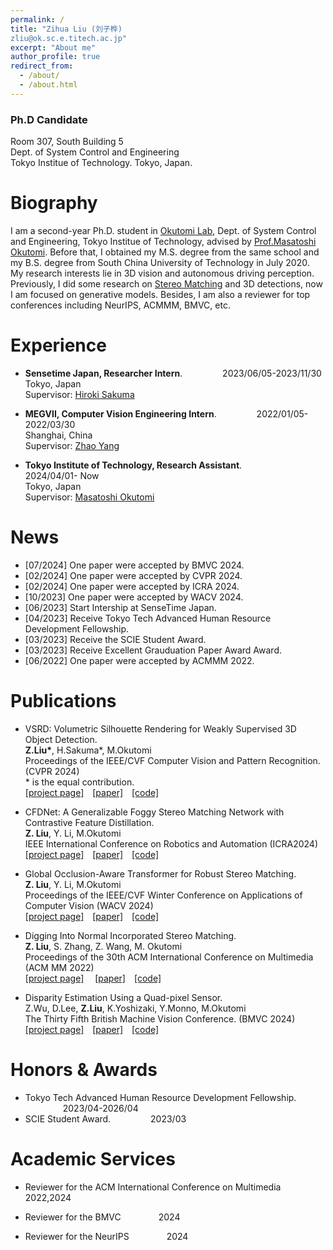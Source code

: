 ```yaml
---
permalink: /
title: "Zihua Liu (刘子桦) 
zliu@ok.sc.e.titech.ac.jp"
excerpt: "About me"
author_profile: true
redirect_from: 
  - /about/
  - /about.html
---
```


### Ph.D Candidate
Room 307, South Building 5  
Dept. of System Control and Engineering  
Tokyo Institue of Technology.
Tokyo, Japan.


Biography
======
I am a second-year Ph.D. student in [Okutomi Lab](http://www.ok.sc.e.titech.ac.jp/), Dept. of System Control and Engineering, Tokyo Institue of Technology, advised by [Prof.Masatoshi Okutomi](http://www.ok.sc.e.titech.ac.jp/mem/mxo/okutomi.html). Before that, I obtained my M.S. degree from the same school and my B.S. degree from South China University of Technology in July 2020.   
My research interests lie in 3D vision and autonomous driving perception. Previously, I did some research on [Stereo Matching](http://www.ok.sc.e.titech.ac.jp/res/DeepSM/main.html) and 3D detections, now I am focused on generative models. Besides, I am also a reviewer for top conferences including NeurIPS, ACMMM, BMVC, etc.


Experience
======
*  **Sensetime Japan, Researcher Intern**.  &emsp;&emsp;&emsp;&emsp; 2023/06/05-2023/11/30          
   Tokyo, Japan  
   Supervisor: [Hiroki Sakuma](https://www.linkedin.com/in/hiroki-sakuma-9a20a4255/?originalSubdomain=jp)  

*  **MEGVII, Computer Vision Engineering Intern**.  &emsp;&emsp;&emsp;&emsp; 2022/01/05-2022/03/30  
   Shanghai, China  
   Supervisor: [Zhao Yang]() 

*  **Tokyo Institute of Technology, Research Assistant**.  &emsp;&emsp;&emsp;&emsp; 2024/04/01- Now  
   Tokyo, Japan  
   Supervisor: [Masatoshi Okutomi]() 


News
======
* [07/2024] One paper were accepted by BMVC 2024.
* [02/2024] One paper were accepted by CVPR 2024.
* [02/2024] One paper were accepted by ICRA 2024.
* [10/2023] One paper were accepted by WACV 2024. 
* [06/2023] Start Intership at SenseTime Japan.
* [04/2023] Receive Tokyo Tech Advanced Human Resource Development Fellowship.
* [03/2023] Receive the SCIE Student Award. 
* [03/2023] Receive Excellent Grauduation Paper Award Award.
* [06/2022] One paper were accepted by ACMMM 2022.


Publications 
======
*  VSRD: Volumetric Silhouette Rendering for Weakly Supervised 3D Object Detection. <br /> 
**Z.Liu\***, H.Sakuma\*, M.Okutomi  
Proceedings of the IEEE/CVF Computer Vision and Pattern Recognition. (CVPR 2024)  
\* is the equal contribution.<br />
[[project page]](http://www.ok.sc.e.titech.ac.jp/res/VSRD/)&emsp;[[paper]](https://arxiv.org/abs/2404.00149)&emsp;[[code]](https://github.com/skmhrk1209/VSRD) 

*  CFDNet: A Generalizable Foggy Stereo Matching Network with Contrastive Feature Distillation. <br />
**Z. Liu**, Y. Li, M.Okutomi  
IEEE International Conference on Robotics and Automation (ICRA2024)<br />
[[project page]](http://www.ok.sc.e.titech.ac.jp/res/FStereo/icra2024.html)&emsp;[[paper]](https://arxiv.org/abs/2402.18181)&emsp;[[code]]()  

* Global Occlusion-Aware Transformer for Robust Stereo Matching.<br /> **Z. Liu**, Y. Li, M.Okutomi  
Proceedings of the IEEE/CVF Winter Conference on Applications of Computer Vision (WACV 2024) <br />[[project page]](http://www.ok.sc.e.titech.ac.jp/res/DeepSM/wacv2024.html)&emsp;[[paper]](https://openaccess.thecvf.com/content/WACV2024/html/Liu_Global_Occlusion-Aware_Transformer_for_Robust_Stereo_Matching_WACV_2024_paper.html)&emsp;[[code]](https://github.com/Magicboomliu/GOAT)  


* Digging Into Normal Incorporated Stereo Matching.  <br />
**Z. Liu**, S. Zhang, Z. Wang, M. Okutomi  
Proceedings of the 30th ACM International Conference on Multimedia (ACM MM 2022)<br />[[project page]](http://www.ok.sc.e.titech.ac.jp/res/DeepSM/acmmm22.html)&emsp;
[[paper]](https://dl.acm.org/doi/abs/10.1145/3503161.3548312)&emsp;[[code]](https://github.com/Magicboomliu/NINet)  

*  Disparity Estimation Using a Quad-pixel Sensor. <br /> 
Z.Wu, D.Lee, **Z.Liu**, K.Yoshizaki, Y.Monno, M.Okutomi  
The Thirty Fifth British Machine Vision Conference. (BMVC 2024)  
[[project page]]()&emsp;[[paper]]()&emsp;[[code]]() 



Honors & Awards 
======
*  Tokyo Tech Advanced Human Resource Development Fellowship. &emsp;&emsp;&emsp;&emsp; 2023/04-2026/04  
*  SCIE Student Award. &emsp;&emsp;&emsp;&emsp; 2023/03 

Academic Services
======
* Reviewer for the ACM International Conference on Multimedia  &emsp;&emsp;&emsp;&emsp; 2022,2024                  

* Reviewer for the BMVC  &emsp;&emsp;&emsp;&emsp;2024   

* Reviewer for the NeurIPS &emsp;&emsp;&emsp;&emsp;2024   


